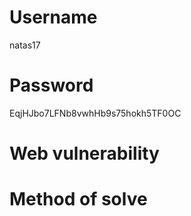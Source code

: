 # Username
natas17
# Password
EqjHJbo7LFNb8vwhHb9s75hokh5TF0OC
# Web vulnerability
# Method of solve
